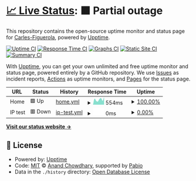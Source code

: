 # [📈 Live Status](https://upptime.figuerola.casa): <!--live status--> **🟧 Partial outage**

This repository contains the open-source uptime monitor and status page for [Carles-Figuerola](https://upptime.figuerola.casa), powered by [Upptime](https://github.com/upptime/upptime).

[![Uptime CI](https://github.com/Carles-Figuerola/upptime/workflows/Uptime%20CI/badge.svg)](https://github.com/Carles-Figuerola/upptime/actions?query=workflow%3A%22Uptime+CI%22)
[![Response Time CI](https://github.com/Carles-Figuerola/upptime/workflows/Response%20Time%20CI/badge.svg)](https://github.com/Carles-Figuerola/upptime/actions?query=workflow%3A%22Response+Time+CI%22)
[![Graphs CI](https://github.com/Carles-Figuerola/upptime/workflows/Graphs%20CI/badge.svg)](https://github.com/Carles-Figuerola/upptime/actions?query=workflow%3A%22Graphs+CI%22)
[![Static Site CI](https://github.com/Carles-Figuerola/upptime/workflows/Static%20Site%20CI/badge.svg)](https://github.com/Carles-Figuerola/upptime/actions?query=workflow%3A%22Static+Site+CI%22)
[![Summary CI](https://github.com/Carles-Figuerola/upptime/workflows/Summary%20CI/badge.svg)](https://github.com/Carles-Figuerola/upptime/actions?query=workflow%3A%22Summary+CI%22)

With [Upptime](https://upptime.js.org), you can get your own unlimited and free uptime monitor and status page, powered entirely by a GitHub repository. We use [Issues](https://github.com/Carles-Figuerola/upptime/issues) as incident reports, [Actions](https://github.com/Carles-Figuerola/upptime/actions) as uptime monitors, and [Pages](https://upptime.figuerola.casa) for the status page.

<!--start: status pages-->
<!-- This summary is generated by Upptime (https://github.com/upptime/upptime) -->
<!-- Do not edit this manually, your changes will be overwritten -->
<!-- prettier-ignore -->
| URL | Status | History | Response Time | Uptime |
| --- | ------ | ------- | ------------- | ------ |
| <img alt="" src="https://icons.duckduckgo.com/ip3/null.ico" height="13"> Home | 🟩 Up | [home.yml](https://github.com/Carles-Figuerola/upptime/commits/HEAD/history/home.yml) | <details><summary><img alt="Response time graph" src="./graphs/home/response-time-week.png" height="20"> 554ms</summary><br><a href="https://upptime.figuerola.casa/history/home"><img alt="Response time 412" src="https://img.shields.io/endpoint?url=https%3A%2F%2Fraw.githubusercontent.com%2FCarles-Figuerola%2Fupptime%2FHEAD%2Fapi%2Fhome%2Fresponse-time.json"></a><br><a href="https://upptime.figuerola.casa/history/home"><img alt="24-hour response time 799" src="https://img.shields.io/endpoint?url=https%3A%2F%2Fraw.githubusercontent.com%2FCarles-Figuerola%2Fupptime%2FHEAD%2Fapi%2Fhome%2Fresponse-time-day.json"></a><br><a href="https://upptime.figuerola.casa/history/home"><img alt="7-day response time 554" src="https://img.shields.io/endpoint?url=https%3A%2F%2Fraw.githubusercontent.com%2FCarles-Figuerola%2Fupptime%2FHEAD%2Fapi%2Fhome%2Fresponse-time-week.json"></a><br><a href="https://upptime.figuerola.casa/history/home"><img alt="30-day response time 412" src="https://img.shields.io/endpoint?url=https%3A%2F%2Fraw.githubusercontent.com%2FCarles-Figuerola%2Fupptime%2FHEAD%2Fapi%2Fhome%2Fresponse-time-month.json"></a><br><a href="https://upptime.figuerola.casa/history/home"><img alt="1-year response time 412" src="https://img.shields.io/endpoint?url=https%3A%2F%2Fraw.githubusercontent.com%2FCarles-Figuerola%2Fupptime%2FHEAD%2Fapi%2Fhome%2Fresponse-time-year.json"></a></details> | <details><summary><a href="https://upptime.figuerola.casa/history/home">100.00%</a></summary><a href="https://upptime.figuerola.casa/history/home"><img alt="All-time uptime 99.82%" src="https://img.shields.io/endpoint?url=https%3A%2F%2Fraw.githubusercontent.com%2FCarles-Figuerola%2Fupptime%2FHEAD%2Fapi%2Fhome%2Fuptime.json"></a><br><a href="https://upptime.figuerola.casa/history/home"><img alt="24-hour uptime 100.00%" src="https://img.shields.io/endpoint?url=https%3A%2F%2Fraw.githubusercontent.com%2FCarles-Figuerola%2Fupptime%2FHEAD%2Fapi%2Fhome%2Fuptime-day.json"></a><br><a href="https://upptime.figuerola.casa/history/home"><img alt="7-day uptime 100.00%" src="https://img.shields.io/endpoint?url=https%3A%2F%2Fraw.githubusercontent.com%2FCarles-Figuerola%2Fupptime%2FHEAD%2Fapi%2Fhome%2Fuptime-week.json"></a><br><a href="https://upptime.figuerola.casa/history/home"><img alt="30-day uptime 99.82%" src="https://img.shields.io/endpoint?url=https%3A%2F%2Fraw.githubusercontent.com%2FCarles-Figuerola%2Fupptime%2FHEAD%2Fapi%2Fhome%2Fuptime-month.json"></a><br><a href="https://upptime.figuerola.casa/history/home"><img alt="1-year uptime 99.82%" src="https://img.shields.io/endpoint?url=https%3A%2F%2Fraw.githubusercontent.com%2FCarles-Figuerola%2Fupptime%2FHEAD%2Fapi%2Fhome%2Fuptime-year.json"></a></details>
| <img alt="" src="https://icons.duckduckgo.com/ip3/null.ico" height="13"> IP test | 🟥 Down | [ip-test.yml](https://github.com/Carles-Figuerola/upptime/commits/HEAD/history/ip-test.yml) | <details><summary><img alt="Response time graph" src="./graphs/ip-test/response-time-week.png" height="20"> 0ms</summary><br><a href="https://upptime.figuerola.casa/history/ip-test"><img alt="Response time 0" src="https://img.shields.io/endpoint?url=https%3A%2F%2Fraw.githubusercontent.com%2FCarles-Figuerola%2Fupptime%2FHEAD%2Fapi%2Fip-test%2Fresponse-time.json"></a><br><a href="https://upptime.figuerola.casa/history/ip-test"><img alt="24-hour response time 0" src="https://img.shields.io/endpoint?url=https%3A%2F%2Fraw.githubusercontent.com%2FCarles-Figuerola%2Fupptime%2FHEAD%2Fapi%2Fip-test%2Fresponse-time-day.json"></a><br><a href="https://upptime.figuerola.casa/history/ip-test"><img alt="7-day response time 0" src="https://img.shields.io/endpoint?url=https%3A%2F%2Fraw.githubusercontent.com%2FCarles-Figuerola%2Fupptime%2FHEAD%2Fapi%2Fip-test%2Fresponse-time-week.json"></a><br><a href="https://upptime.figuerola.casa/history/ip-test"><img alt="30-day response time 0" src="https://img.shields.io/endpoint?url=https%3A%2F%2Fraw.githubusercontent.com%2FCarles-Figuerola%2Fupptime%2FHEAD%2Fapi%2Fip-test%2Fresponse-time-month.json"></a><br><a href="https://upptime.figuerola.casa/history/ip-test"><img alt="1-year response time 0" src="https://img.shields.io/endpoint?url=https%3A%2F%2Fraw.githubusercontent.com%2FCarles-Figuerola%2Fupptime%2FHEAD%2Fapi%2Fip-test%2Fresponse-time-year.json"></a></details> | <details><summary><a href="https://upptime.figuerola.casa/history/ip-test">0.00%</a></summary><a href="https://upptime.figuerola.casa/history/ip-test"><img alt="All-time uptime 0.00%" src="https://img.shields.io/endpoint?url=https%3A%2F%2Fraw.githubusercontent.com%2FCarles-Figuerola%2Fupptime%2FHEAD%2Fapi%2Fip-test%2Fuptime.json"></a><br><a href="https://upptime.figuerola.casa/history/ip-test"><img alt="24-hour uptime 0.00%" src="https://img.shields.io/endpoint?url=https%3A%2F%2Fraw.githubusercontent.com%2FCarles-Figuerola%2Fupptime%2FHEAD%2Fapi%2Fip-test%2Fuptime-day.json"></a><br><a href="https://upptime.figuerola.casa/history/ip-test"><img alt="7-day uptime 0.00%" src="https://img.shields.io/endpoint?url=https%3A%2F%2Fraw.githubusercontent.com%2FCarles-Figuerola%2Fupptime%2FHEAD%2Fapi%2Fip-test%2Fuptime-week.json"></a><br><a href="https://upptime.figuerola.casa/history/ip-test"><img alt="30-day uptime 0.00%" src="https://img.shields.io/endpoint?url=https%3A%2F%2Fraw.githubusercontent.com%2FCarles-Figuerola%2Fupptime%2FHEAD%2Fapi%2Fip-test%2Fuptime-month.json"></a><br><a href="https://upptime.figuerola.casa/history/ip-test"><img alt="1-year uptime 0.00%" src="https://img.shields.io/endpoint?url=https%3A%2F%2Fraw.githubusercontent.com%2FCarles-Figuerola%2Fupptime%2FHEAD%2Fapi%2Fip-test%2Fuptime-year.json"></a></details>

<!--end: status pages-->

[**Visit our status website →**](https://upptime.figuerola.casa)

## 📄 License

- Powered by: [Upptime](https://github.com/upptime/upptime)
- Code: [MIT](./LICENSE) © [Anand Chowdhary](https://anandchowdhary.com), supported by [Pabio](https://pabio.com)
- Data in the `./history` directory: [Open Database License](https://opendatacommons.org/licenses/odbl/1-0/)
